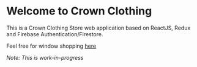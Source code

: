 # Welcome to Crown Clothing

This is a Crown Clothing Store web application based on ReactJS, Redux and Firebase Authentication/Firestore.


Feel free for window shopping [here](https://oyeshwears.herokuapp.com/)

*Note: This is work-in-progress*
